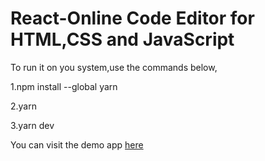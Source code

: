 # React-Online Code Editor for HTML,CSS and JavaScript


To run it on you system,use the commands below,


1.npm install --global yarn

2.yarn

3.yarn dev



You can visit the demo app [here](https://online-code-editor.vercel.app/) 
